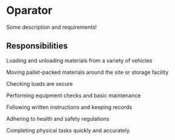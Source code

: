 # Oparator

Some description and requirements!

## Responsibilities

Loading and unloading materials from a variety of vehicles

Moving pallet-packed materials around the site or storage facility


Checking loads are secure


Performing equipment checks and basic maintenance


Following written instructions and keeping records


Adhering to health and safety regulations


Completing physical tasks quickly and accurately.


